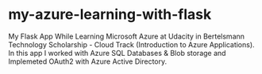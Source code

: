 # my-azure-learning-with-flask
My Flask App While Learning Microsoft Azure at Udacity in Bertelsmann Technology Scholarship - Cloud Track (Introduction to Azure Applications). In this app I worked with Azure SQL Databases &amp; Blob storage and Implemeted OAuth2 with Azure Active Directory.
